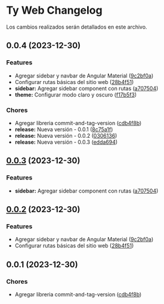 # Ty Web Changelog

Los cambios realizados serán detallados en este archivo.
## 0.0.4 (2023-12-30)


### Features

* Agregar sidebar y navbar de Angular Material ([9c2bf0a](https://github.com/catalogo-ty/ty-web/commit/9c2bf0aba195f2e9e26e6e325d4e2794e037361b))
* Configurar rutas básicas del sitio web ([28b4f51](https://github.com/catalogo-ty/ty-web/commit/28b4f51895e3e5eb5e2d0adc38866f979180b05c))
* **sidebar:** Agregar sidebar component con rutas ([a707504](https://github.com/catalogo-ty/ty-web/commit/a70750486f13412e2cb69104d799d6519e0203cf))
* **theme:** Configurar modo claro y oscuro ([f17b5f3](https://github.com/catalogo-ty/ty-web/commit/f17b5f32525b62bb3015de5077793bee1988853d))


### Chores

* Agregar libreria commit-and-tag-version ([cdb4f8b](https://github.com/catalogo-ty/ty-web/commit/cdb4f8b80badaebf8bbaf698faf25b3037eccb48))
* **release:** Nueva versión - 0.0.1 ([8c75a1f](https://github.com/catalogo-ty/ty-web/commit/8c75a1fc287c861813dd5560e0639ed1fecc1aba))
* **release:** Nueva versión - 0.0.2 ([0306136](https://github.com/catalogo-ty/ty-web/commit/0306136235d3ef8c05ae883db46338ff72148d4e))
* **release:** Nueva versión - 0.0.3 ([edda694](https://github.com/catalogo-ty/ty-web/commit/edda694eee9069acb20fab5b97476f6d2b4db05d))

## [0.0.3](https://github.com/catalogo-ty/ty-web/compare/v0.0.2...v0.0.3) (2023-12-30)


### Features

* **sidebar:** Agregar sidebar component con rutas ([a707504](https://github.com/catalogo-ty/ty-web/commit/a70750486f13412e2cb69104d799d6519e0203cf))

## [0.0.2](https://github.com/catalogo-ty/ty-web/compare/v0.0.1...v0.0.2) (2023-12-30)


### Features

* Agregar sidebar y navbar de Angular Material ([9c2bf0a](https://github.com/catalogo-ty/ty-web/commit/9c2bf0aba195f2e9e26e6e325d4e2794e037361b))
* Configurar rutas básicas del sitio web ([28b4f51](https://github.com/catalogo-ty/ty-web/commit/28b4f51895e3e5eb5e2d0adc38866f979180b05c))

## 0.0.1 (2023-12-30)


### Chores

* Agregar libreria commit-and-tag-version ([cdb4f8b](https://github.com/catalogo-ty/ty-web/commit/cdb4f8b80badaebf8bbaf698faf25b3037eccb48))
